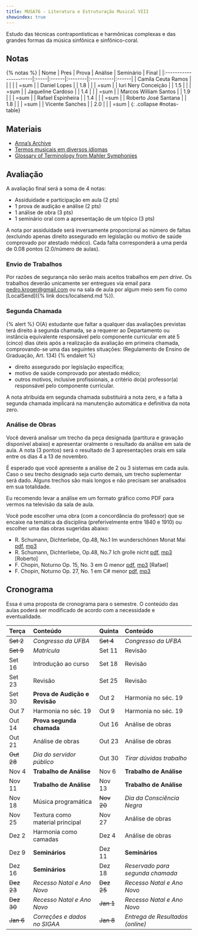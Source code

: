 ```yaml
---
title: MUSA76 - Literatura e Estruturação Musical VIII
showindex: true
---
```


Estudo das técnicas contrapontísticas e harmônicas complexas e das grandes
formas da música sinfônica e sinfônico-coral.

## Notas

{% notas %}
| Nome                  | Pres | Prova | Análise | Seminário | Final |
|:----------------------|:-----|:------|:--------|:----------|:------|
| Camila Ceuta Ramos    |      |       |         |           | =sum  |
| Daniel Lopes          |      | 1.8   |         |           | =sum  |
| Iuri Nery Conceição   |      | 1.5   |         |           | =sum  |
| Jaqueline Cardoso     |      | 1.4   |         |           | =sum  |
| Marcos William Santos |      | 1.9   |         |           | =sum  |
| Rafael Espinheira     |      | 1.4   |         |           | =sum  |
| Roberto José Santana  |      | 1.8   |         |           | =sum  |
| Vicente Sanches       |      | 2.0   |         |           | =sum  |
{: .collapse #notas-table}


## Materiais

- [Anna’s Archive](https://annas-archive.org)
- [Termos musicais em diversos idiomas](https://web.library.yale.edu/cataloging/music/instname)
- [Glossary of Terminology from Mahler Symphonies](https://www.orchestralibrary.com/reftables/mahler2gloss.html)

## Avaliação

A avaliação final será a soma de 4 notas:

- Assiduidade e participação em aula (2 pts)
- 1 prova de audição e análise (2 pts)
- 1 análise de obra (3 pts)
- 1 seminário oral com a apresentação de um tópico (3 pts)

<!-- 2.0/24 -->
A nota por assiduidade será inversamente proporcional ao número de faltas
(excluindo apenas direito assegurado em legislação ou motivo de saúde comprovado
por atestado médico). Cada falta corresponderá a uma perda de 0.08 pontos (2.0/número
de aulas).


### Envio de Trabalhos

Por razões de segurança não serão mais aceitos trabalhos em *pen
drive*. Os trabalhos deverão unicamente ser entregues via email para
[pedro.kroger@gmail.com](mailto:pedro.kroger@gmail.com) ou na sala de
aula por algum meio sem fio como [LocalSend]({% link docs/localsend.md
%}).


<!--
### Prova de Audição e Análise

A parte de análise e revisão terá questões relativas a assuntos vistos em sala
de aula.

Na parte de audição das obras você deverá identificar o nome da obra, o(a)
compositor(a), e a data aproximada da obra.

Você pode ouvir as músicas no [Spotify][7], baixar individualmente nos links
abaixo, ou baixar um arquivo zip com todas as músicas: [arquivo zip][8]

1. Teresa Carreño. *Un rêve en mer, Op.28* (1868). Pianista, compositora,
  soprano e maestra venezuelana. Conhecida internacionalmente como virtuosa do
  piano, possuindo cerca de 75 obras para piano solo. [baixar][1]

2. Clara Schumann. *Soirées musicales, op. 6, Notturno* (1835). Pianista,
  compositora e professora de piano. Considerada uma das mais renomadas
  pianistas da era romântica. [baixar][2]

3. Carlos Gomes. *Fosca. Ahimè! Dove sono?* (1873). [baixar][3]

4. Giacomo Puccini. *Suor Angelica. O sorelle in pio lavoro* (1918) [baixar][4]

5. Richard Wagner. *O Crepúsculo dos deuses* (1848). [baixar][5]

6. Manuel de Falla. *La vida breve: Interlúdio e Dança* (1904). [baixar][6]


[1]: https://drive.google.com/file/d/1Lm7u2rLOOkWyHVhuMnnz8kyNgwbcDMoM/view?usp=drive_link
[2]: https://drive.google.com/file/d/15x-8sTOrHUyVf6nVG5TRffbNqgbS6Qyq/view?usp=drive_link
[3]: https://drive.google.com/file/d/1-gzcW4HRvi2TiWaCxWGNaE1MbY4MrukR/view?usp=drive_link
[4]: https://drive.google.com/file/d/1qu_3q8Lq5qdiJIAJs-LyzQeOP_yC1wqu/view?usp=drive_link
[5]: https://drive.google.com/file/d/1BNlgoCJb6uVzhfVk7jwW8A4pQSHYho75/view?usp=drive_link
[6]: https://drive.google.com/file/d/11v_m2SaTHlKsF39nzneNWtDpHyuMhNrT/view?usp=drive_link
[7]: https://open.spotify.com/playlist/61D0Jb6vRhtpRHCokBIGEf?si=360d38a5f8a1455e
[8]: https://drive.google.com/file/d/1hFmf5roYSC6buBbPZDxO6dzQ4ceXx_4t/view?usp=sharing

-->


### Segunda Chamada

{% alert %}
O(A) estudante que faltar a qualquer das avaliações previstas terá direito à
segunda chamada, se a requerer ao Departamento ou instância equivalente
responsável pelo componente curricular em até 5 (cinco) dias úteis após a
realização da avaliação em primeira chamada, comprovando-se uma das seguintes
situações: (Regulamento de Ensino de Graduação, Art. 134)
{% endalert %}

- direito assegurado por legislação específica;
- motivo de saúde comprovado por atestado médico;
- outros motivos, inclusive profissionais, a critério do(a) professor(a)
  responsável pelo componente curricular.

A nota atribuída em segunda chamada substituirá a nota zero, e a falta à segunda
chamada implicará na manutenção automática e definitiva da nota zero.


### Análise de Obras

Você deverá analisar um trecho da peça designada (partitura e gravação
disponível abaixo) e apresentar oralmente o resultado da análise em
sala de aula. A nota (3 pontos) será o resultado de 3 apresentações
orais em sala entre os dias 4 a 13 de novembro.

É esperado que você apresente a análise de 2 ou 3 sistemas em cada
aula. Caso o seu trecho designado seja curto demais, um trecho
suplementar será dado. Alguns trechos são mais longos e não precisam
ser analisados em sua totalidade.

Eu recomendo levar a análise em um formato gráfico como PDF para
vermos na televisão da sala de aula.

Você pode escolher uma obra (com a concordância do professor) que se
encaixe na temática da disciplina (preferivelmente entre 1840 e 1910)
ou escolher uma das obras sugeridas abaixo:

- R. Schumann, Dichterliebe, Op.48, No.1 Im wunderschönen Monat Mai [pdf][10], [mp3][11]
- R. Schumann, Dichterliebe, Op.48, No.7 Ich grolle nicht [pdf][12], [mp3][13] [Roberto]
- F. Chopin, Noturno Op. 15, No. 3 em G menor [pdf][14], [mp3][15] [Rafael]
- F. Chopin, Noturno Op. 27, No. 1 em C# menor [pdf][16], [mp3][17]

[10]: https://drive.google.com/file/d/1McRRbXpVY93K2riNjPxPUnufOfVw4YsP/view?usp=drive_link
[11]: https://drive.google.com/file/d/1OYptQIi7PR2FoWRclIxft7Cm8ogUXxpg/view?usp=drive_link
[12]: https://drive.google.com/file/d/143fPYDiPIpDm9OaJ_5HnyBslkr4Naq_t/view?usp=drive_link
[13]: https://drive.google.com/file/d/1R3kbfkV8ROs6lIPMHexte2FNyWVwLU7H/view?usp=drive_link
[14]: https://drive.google.com/file/d/1GHY8pNC2-uWt_qBXwO0wSss3eLbfcn1M/view?usp=drive_link
[15]: https://drive.google.com/file/d/1qhk3HCu-imK4sIaIhuBWBrgxbDv-oO7m/view?usp=drive_link
[16]: https://drive.google.com/file/d/17TG4EU4xEMhlXh8zdTyAS0lcPsy_6ScV/view?usp=drive_link
[17]: https://drive.google.com/file/d/12xpcBGlRb17OTilAKas2rw6E53Gt2ijP/view?usp=drive_link

<!--
### Tópicos para os Seminários

A terceira avaliação será a apresentação de um seminário sobre um dos tópicos
abaixo. A apresentação deverá ser individual em uma data pré-determinada entre
os dias 9 e 16 de dezembro.

- A Sinfonia no século XIX
- A Ópera entre 1850 e 1910
- Minimalismo
- O Balé entre 1850 e 1920

- O Concerto no século XIX
- Compositoras mulheres entre 1850 e 1920
- Os movimentos nacionalistas no final do século XIX e início do século XX
-->


## Cronograma

Essa é uma proposta de cronograma para o semestre. O conteúdo das aulas poderá
ser modificado de acordo com a necessidade e eventualidade.

| Terça      | Conteúdo                        | Quinta     | Conteúdo                         |
|:-----------|:--------------------------------|:-----------|:---------------------------------|
| ~~Set 2~~  | *Congresso da UFBA*             | ~~Set 4~~  | *Congresso da UFBA*              |
| ~~Set 9~~  | *Matrícula*                     | Set 11     | Revisão                          |
| Set 16     | Introdução ao curso             | Set 18     | Revisão                          |
| Set 23     | Revisão                         | Set 25     | Revisão                          |
| Set 30     | **Prova de Audição e Revisão**  | Out 2      | Harmonia no séc. 19              |
| Out 7      | Harmonia no séc. 19             | Out 9      | Harmonia no séc. 19              |
| Out 14     | **Prova segunda chamada**       | Out 16     | Análise de obras                 |
| Out 21     | Análise de obras                | Out 23     | Análise de obras                 |
| ~~Out 28~~ | *Dia do servidor público*       | Out 30     | *Tirar dúvidas trabalho*         |
| Nov 4      | **Trabalho de Análise**         | Nov 6      | **Trabalho de Análise**          |
| Nov 11     | **Trabalho de Análise**         | Nov 13     | **Trabalho de Análise**          |
| Nov 18     | Música programática             | ~~Nov 20~~ | *Dia da Consciência Negra*       |
| Nov 25     | Textura como material principal | Nov 27     | Análise de obras                 |
| Dez 2      | Harmonia como camadas           | Dez 4      | Análise de obras                 |
| Dez 9      | **Seminários**                  | Dez 11     | **Seminários**                   |
| Dez 16     | **Seminários**                  | Dez 18     | *Reservado para segunda chamada* |
| ~~Dez 23~~ | *Recesso Natal e Ano Novo*      | ~~Dez 25~~ | *Recesso Natal e Ano Novo*       |
| ~~Dez 30~~ | *Recesso Natal e Ano Novo*      | ~~Jan 1~~  | *Recesso Natal e Ano Novo*       |
| ~~Jan 6~~  | *Correções e dados no SIGAA*    | ~~Jan 8~~  | *Entrega de Resultados (online)* |
